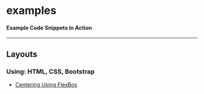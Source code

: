 # examples
#### Example Code Snippets in Action
---
## Layouts  
### Using: HTML, CSS, Bootstrap
- [Centering Using FlexBox](https://amarascape.github.io/examples/layouts/centering "Centering Using FlexBox")
